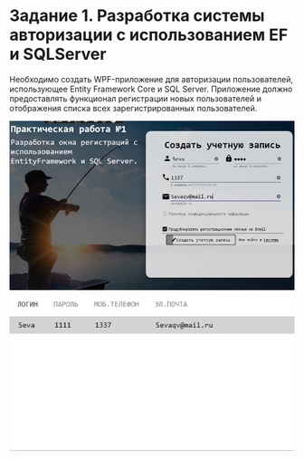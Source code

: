<h1>Задание 1. Разработка системы авторизации с использованием EF и SQLServer</h1>
<p>
  Необходимо создать WPF-приложение для авторизации пользователей, 
  использующее Entity Framework Core и SQL Server. Приложение должно 
  предоставлять функционал регистрации новых пользователей и отображения 
  списка всех зарегистрированных пользователей.
</p>

<img src="screenshots/1.jpg" alt="Скриншот интерфейса системы авторизации">
<img src="screenshots/2.jpg" alt="Скриншот интерфейса системы авторизации">

 
